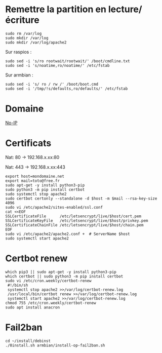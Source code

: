 # Remettre la partition en lecture/écriture
```
sudo rm /var/log
sudo mkdir /var/log
sudo mkdir /var/log/apache2
```
Sur raspios :
```
sudo sed -i 's/ro rootwait/rootwait/' /boot/cmdline.txt
sudo sed -i 's/noatime,ro/noatime/' /etc/fstab
```
Sur armbian :
```
sudo sed -i 's/ ro / rw /' /boot/boot.cmd
sudo sed -i '/tmp/!s/defaults,ro/defaults/' /etc/fstab
```

# Domaine

[No-IP](https://www.noip.com/)

# Certificats

Nat:  80 -> 192.168.x.xx:80

Nat: 443 -> 192.168.x.xx:443
```
export host=mondomaine.net
export mail=toto@free.fr
sudo apt-get -y install python3-pip
sudo python3 -m pip install certbot
sudo systemctl stop apache2
sudo certbot certonly --standalone -d $host -m $mail --rsa-key-size 4096
sudo vi /etc/apache2/sites-enabled/ssl.conf
cat <<EOF
SSLCertificateFile      /etc/letsencrypt/live/$host/cert.pem
SSLCertificateKeyFile   /etc/letsencrypt/live/$host/privkey.pem
SSLCertificateChainFile /etc/letsencrypt/live/$host/chain.pem
EOF
sudo vi /etc/apache2/apache2.conf +  # ServerName $host
sudo systemctl start apache2
```

# Certbot renew
```
which pip3 || sudo apt-get -y install python3-pip
which certbot || sudo python3 -m pip install certbot
sudo vi /etc/cron.weekly/certbot-renew
 #!/bin/sh
 systemctl stop apache2 >>/var/log/certbot-renew.log
 /usr/local/bin/certbot renew >>/var/log/certbot-renew.log
 systemctl start apache2 >>/var/log/certbot-renew.log
chmod 755 /etc/cron.weekly/certbot-renew
sudo apt install anacron
```

# Fail2ban
```
cd ~/install/debinst
./0install.sh armbian/install-op-fail2ban.sh
```
